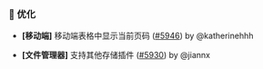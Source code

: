 ### 🚀 优化

- **[移动端]** 移动端表格中显示当前页码 ([#5946](https://github.com/nocobase/nocobase/pull/5946)) by @katherinehhh

- **[文件管理器]** 支持其他存储插件 ([#5930](https://github.com/nocobase/nocobase/pull/5930)) by @jiannx

